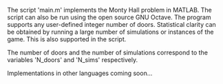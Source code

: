 The script 'main.m' implements the Monty Hall problem in MATLAB. The script can also be run using the open source GNU Octave. The program supports any user-defined integer number of doors. Statistical clarity can be obtained by running 
a large number of simulations or instances of the game. This is also supported in the script. 

The number of doors and the number of simulations correspond to the variables 'N_doors' and 'N_sims' respectively. 

Implementations in other languages coming soon...
